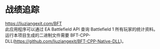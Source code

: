 # 战绩追踪
https://liuziangexit.com/BFT<br>
此应用程序可以通过 EA Battlefield API 查询 Battlefield 1 所有玩家的统计资料。
运行本项目生成的二进制文件需要 BFT-CPP-DLL(https://github.com/liuziangexit/BFT-CPP-Native-DLL)。
